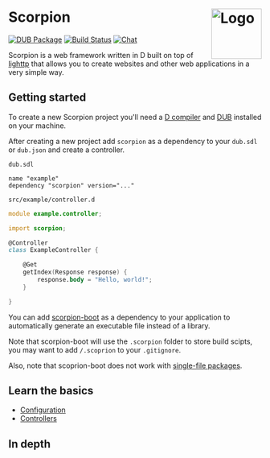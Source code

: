 Scorpion
<img align="right" alt="Logo" width="100" src="https://i.imgur.com/A7ozW1W.png">
=======

[![DUB Package](https://img.shields.io/dub/v/scorpion.svg)](https://code.dlang.org/packages/scorpion)
[![Build Status](https://travis-ci.org/scorpion-framework/scorpion.svg?branch=master)](https://travis-ci.org/scorpion-framework/scorpion)
[![Chat](https://img.shields.io/badge/chat-on%20discord-7289da.svg)](https://discord.gg/b3YQ3J6)

Scorpion is a web framework written in D built on top of [lighttp](https://github.com/Kripth/lighttp) that allows you to create websites and other web applications in a very simple way.

## Getting started

To create a new Scorpion project you'll need a [D compiler](https://dlang.org/download.html) and [DUB](https://code.dlang.org/download) installed on your machine.

After creating a new project add `scorpion` as a dependency to your `dub.sdl` or `dub.json` and create a controller.

`dub.sdl`
```sdl
name "example"
dependency "scorpion" version="..."
```

`src/example/controller.d`
```d
module example.controller;

import scorpion;

@Controller
class ExampleController {

	@Get
	getIndex(Response response) {
		response.body = "Hello, world!";
	}

}
```

You can add [scorpion-boot](https://scorpion-boot.dub.pm) as a dependency to your application to automatically generate an executable file instead of a library.

Note that scorpion-boot will use the `.scorpion` folder to store build scipts, you may want to add `/.scoprion` to your `.gitignore`.

Also, note that scoprion-boot does not work with [single-file packages](https://dub.pm/advanced_usage.html).

## Learn the basics

- [Configuration](docs/configuration.md)
- [Controllers](docs/controller.md)

## In depth

